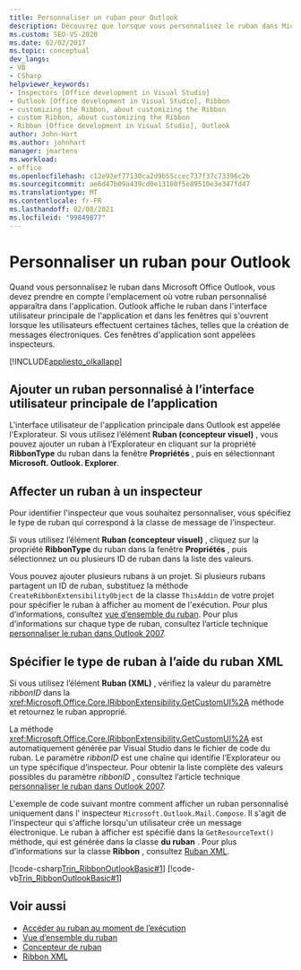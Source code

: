 ```yaml
---
title: Personnaliser un ruban pour Outlook
description: Découvrez que lorsque vous personnalisez le ruban dans Microsoft Office Outlook, vous devez prendre en compte l’emplacement où votre ruban personnalisé apparaîtra dans l’application.
ms.custom: SEO-VS-2020
ms.date: 02/02/2017
ms.topic: conceptual
dev_langs:
- VB
- CSharp
helpviewer_keywords:
- Inspectors [Office development in Visual Studio]
- Outlook [Office development in Visual Studio], Ribbon
- customizing the Ribbon, about customizing the Ribbon
- custom Ribbon, about customizing the Ribbon
- Ribbon [Office development in Visual Studio], Outlook
author: John-Hart
ms.author: johnhart
manager: jmartens
ms.workload:
- office
ms.openlocfilehash: c12e92ef77130ca2d9b55ccec737f37c73396c2b
ms.sourcegitcommit: ae6d47b09a439cd0e13180f5e89510e3e347fd47
ms.translationtype: MT
ms.contentlocale: fr-FR
ms.lasthandoff: 02/08/2021
ms.locfileid: "99849877"
---
```

# <a name="customize-a-ribbon-for-outlook"></a>Personnaliser un ruban pour Outlook
  Quand vous personnalisez le ruban dans Microsoft Office Outlook, vous devez prendre en compte l'emplacement où votre ruban personnalisé apparaîtra dans l'application. Outlook affiche le ruban dans l'interface utilisateur principale de l'application et dans les fenêtres qui s'ouvrent lorsque les utilisateurs effectuent certaines tâches, telles que la création de messages électroniques. Ces fenêtres d'application sont appelées inspecteurs.

 [!INCLUDE[appliesto_olkallapp](../vsto/includes/appliesto-olkallapp-md.md)]

## <a name="add-a-custom-ribbon-to-the-main-application-ui"></a>Ajouter un ruban personnalisé à l’interface utilisateur principale de l’application
 L'interface utilisateur de l'application principale dans Outlook est appelée l'Explorateur. Si vous utilisez l’élément **Ruban (concepteur visuel)** , vous pouvez ajouter un ruban à l’Explorateur en cliquant sur la propriété **RibbonType** du ruban dans la fenêtre **Propriétés** , puis en sélectionnant **Microsoft. Outlook. Explorer**.

## <a name="assign-a-ribbon-to-an-inspector"></a>Affecter un ruban à un inspecteur
 Pour identifier l'inspecteur que vous souhaitez personnaliser, vous spécifiez le type de ruban qui correspond à la classe de message de l'inspecteur.

 Si vous utilisez l’élément **Ruban (concepteur visuel)** , cliquez sur la propriété **RibbonType** du ruban dans la fenêtre **Propriétés** , puis sélectionnez un ou plusieurs ID de ruban dans la liste des valeurs.

 Vous pouvez ajouter plusieurs rubans à un projet. Si plusieurs rubans partagent un ID de ruban, substituez la méthode `CreateRibbonExtensibilityObject` de la classe `ThisAddin` de votre projet pour spécifier le ruban à afficher au moment de l'exécution. Pour plus d’informations, consultez [vue d’ensemble du ruban](../vsto/ribbon-overview.md). Pour plus d’informations sur chaque type de ruban, consultez l’article technique [personnaliser le ruban dans Outlook 2007](/previous-versions/office/developer/office-2007/bb226712(v=office.12)).

## <a name="specify-the-ribbon-type-by-using-ribbon-xml"></a>Spécifier le type de ruban à l’aide du ruban XML
 Si vous utilisez l’élément **Ruban (XML)** , vérifiez la valeur du paramètre *ribbonID* dans la <xref:Microsoft.Office.Core.IRibbonExtensibility.GetCustomUI%2A> méthode et retournez le ruban approprié.

 La méthode <xref:Microsoft.Office.Core.IRibbonExtensibility.GetCustomUI%2A> est automatiquement générée par Visual Studio dans le fichier de code du ruban. Le paramètre *ribbonID* est une chaîne qui identifie l’Explorateur ou un type spécifique d’inspecteur. Pour obtenir la liste complète des valeurs possibles du paramètre *ribbonID* , consultez l’article technique [personnaliser le ruban dans Outlook 2007](/previous-versions/office/developer/office-2007/bb226712(v=office.12)).

 L'exemple de code suivant montre comment afficher un ruban personnalisé uniquement dans l' inspecteur `Microsoft.Outlook.Mail.Compose`. Il s'agit de l'inspecteur qui s'affiche lorsqu'un utilisateur crée un message électronique. Le ruban à afficher est spécifié dans la `GetResourceText()` méthode, qui est générée dans la classe **du ruban** . Pour plus d’informations sur la classe **Ribbon** , consultez [Ruban XML](../vsto/ribbon-xml.md).

 [!code-csharp[Trin_RibbonOutlookBasic#1](../vsto/codesnippet/CSharp/Trin_RibbonOutlookBasic/Ribbon1.cs#1)]
 [!code-vb[Trin_RibbonOutlookBasic#1](../vsto/codesnippet/VisualBasic/Trin_RibbonOutlookBasic/Ribbon1.vb#1)]

## <a name="see-also"></a>Voir aussi
- [Accéder au ruban au moment de l’exécution](../vsto/accessing-the-ribbon-at-run-time.md)
- [Vue d’ensemble du ruban](../vsto/ribbon-overview.md)
- [Concepteur de ruban](../vsto/ribbon-designer.md)
- [Ribbon XML](../vsto/ribbon-xml.md)
